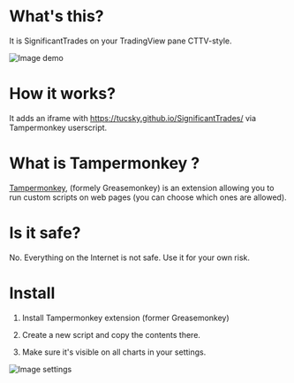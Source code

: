 # What's this?

It is SignificantTrades on your TradingView pane CTTV-style. 

![Image demo](https://i.gyazo.com/b36275c5f5f582fd668535a254076ce1.png)


# How it works?

It adds an iframe with https://tucsky.github.io/SignificantTrades/ via Tampermonkey userscript.


# What is Tampermonkey ?

[Tampermonkey](https://chrome.google.com/webstore/detail/tampermonkey/dhdgffkkebhmkfjojejmpbldmpobfkfo?hl=en), (formely Greasemonkey) is an extension allowing you to run custom scripts on web pages (you can choose which ones are allowed).

# Is it safe?

No. Everything on the Internet is not safe. Use it for your own risk. 

# Install

1. Install Tampermonkey extension (former Greasemonkey)

2. Create a new script and copy the contents there.

3. Make sure it's visible on all charts in your settings. 

![Image settings](https://i.gyazo.com/651037a049ef4274a5f0ebd015083540.png)

